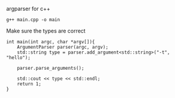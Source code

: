 argparser for c++

```
g++ main.cpp -o main
```

Make sure the types are correct
```
int main(int argc, char *argv[]){
    ArgumentParser parser(argc, argv);
    std::string type = parser.add_argument<std::string>("-t", "hello");

    parser.parse_arguments();

    std::cout << type << std::endl;
    return 1;
}
```